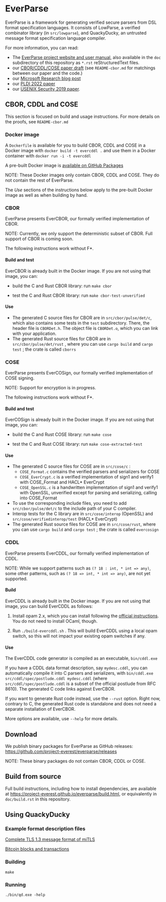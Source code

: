 # EverParse

EverParse is a framework for generating verified secure parsers from DSL format specification languages.
It consists of LowParse, a verified combinator library (in `src/lowparse`), and QuackyDucky, an untrusted message format specification language compiler.

For more information, you can read:
* The [EverParse project website and user manual](https://project-everest.github.io/everparse), also available in the `doc` subdirectory of this repository as `*.rst` reStructuredText files.
* our [CBOR/CDDL/COSE paper draft](https://doi.org/10.48550/arXiv.2505.17335) (see `README-cbor.md` for matchings between our paper and the code.)
* our [Microsoft Research blog post](https://www.microsoft.com/en-us/research/blog/everparse-hardening-critical-attack-surfaces-with-formally-proven-message-parsers/)
* our [PLDI 2022 paper](https://www.microsoft.com/en-us/research/publication/hardening-attack-surfaces-with-formally-proven-binary-format-parsers/)
* our [USENIX Security 2019 paper](https://www.microsoft.com/en-us/research/publication/everparse/).

## CBOR, CDDL and COSE

This section is focused on build and usage instructions. For more details on the proofs, see `README-cbor.md`

### Docker image

A `Dockerfile` is available for you to build CBOR, CDDL and COSE in a Docker image
with `docker build -t evercddl .` and use them in a Docker container
with `docker run -i -t evercddl`

A pre-built Docker image is [available on GitHub Packages](https://github.com/tahina-pro/quackyducky/pkgs/container/evercbor)

NOTE: These Docker images only contain CBOR, CDDL and COSE. They do not
contain the rest of EverParse.

The *Use* sections of the instructions below apply to the pre-built
Docker image as well as when building by hand.

### CBOR

EverParse presents EverCBOR, our formally verified implementation of CBOR.

NOTE: Currently, we only support the deterministic subset of CBOR. Full support of CBOR is coming soon.

The following instructions work without F*.

#### Build and test

EverCBOR is already built in the Docker image. If you are not using that image, you can:

* build the C and Rust CBOR library: run `make cbor`

* test the C and Rust CBOR library: run `make cbor-test-unverified`

#### Use

* The generated C source files for CBOR are in `src/cbor/pulse/det/c`, which also contains some tests in the `test` subdirectory. There, the header file is `CBORDet.h`. The object file is `CBORDet.o`, which you can link with your application.
* The generated Rust source files for CBOR are in `src/cbor/pulse/det/rust` , where you can use `cargo build` and `cargo test` ; the crate is called `cborrs`

### COSE

EverParse presents EverCOSign, our formally verified implementation of COSE signing.

NOTE: Support for encryption is in progress.

The following instructions work without F*.

#### Build and test

EverCOSign is already built in the Docker image. If you are not using that image, you can:

* build the C and Rust COSE library: run `make cose`

* test the C and Rust COSE library: run `make cose-extracted-test`

#### Use

* The generated C source files for COSE are in `src/cose/c` :
  + `COSE_Format.c` contains the verified parsers and serializers for COSE
  + `COSE_EverCrypt.c` is a verified implementation of sign1 and verify1 with COSE_Format and HACL* EverCrypt
  + `COSE_OpenSSL.c` is a handwritten implementation of sign1 and verify1 with OpenSSL, unverified except for parsing and serializing, calling into COSE_Format
* To use the corresponding include files, you need to add `src/cbor/pulse/det/c` to the include path of your C compiler.
* Interop tests for the C library are in `src/cose/interop` (OpenSSL) and `src/cose/verifiedinterop/test` (HACL* EverCrypt)
* The generated Rust source files for COSE are in `src/cose/rust`, where you can use `cargo build` and `cargo test` ; the crate is called `evercosign`

### CDDL

EverParse presents EverCDDL, our formally verified implementation of CDDL.

NOTE: While we support patterns such as `(? 18 : int, * int => any)`,
some other patterns, such as `(? 18 => int, * int => any)`, are not
yet supported.

#### Build

EverCDDL is already built in the Docker image. If you are not using that image, you can build EverCDDL as follows:

1. Install opam 2.x, which you can install following the [official instructions](https://opam.ocaml.org/doc/Install.html). You do not need to install OCaml, though.

2. Run `./build-evercddl.sh` . This will build EverCDDL using a local
   opam switch, so this will not impact your existing opam switches if
   any.

#### Use

The EverCDDL code generator is compiled as an executable,
`bin/cddl.exe`

If you have a CDDL data format description, say `mydesc.cddl`, you can
automatically compile it into C parsers and serializers, with
`bin/cddl.exe src/cddl/spec/postlude.cddl mydesc.cddl` (where
`src/cddl/spec/postlude.cddl` is a subset of the official postlude
from RFC 8610). The generated C code links against EverCBOR.

If you want to generate Rust code instead, use the `--rust`
option. Right now, contrary to C, the generated Rust code is
standalone and does not need a separate installation of EverCBOR.

More options are available, use `--help` for more details.

## Download

We publish binary packages for EverParse as GitHub releases: https://github.com/project-everest/everparse/releases

NOTE: These binary packages do not contain CBOR, CDDL or COSE.

## Build from source

Full build instructions, including how to install dependencies, are available at https://project-everest.github.io/everparse/build.html, or equivalently in `doc/build.rst` in this repository.

## Using QuackyDucky

### Example format description files

[Complete TLS 1.3 message format of miTLS](https://github.com/project-everest/mitls-fstar/blob/dev/src/parsers/Parsers.rfc)

[Bitcoin blocks and transactions](https://github.com/project-everest/everparse/blob/master/tests/bitcoin.rfc)

### Building
`make`

### Running
`./bin/qd.exe -help`
